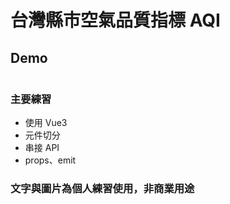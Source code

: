 # 台灣縣市空氣品質指標 AQI

## Demo
```

```

### 主要練習
<ul>
  <li>使用 Vue3</li>
  <li>元件切分</li>
  <li>串接 API</li>
  <li>props、emit</li>
</ul>

### 文字與圖片為個人練習使用，非商業用途